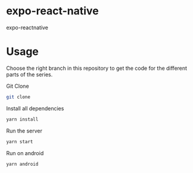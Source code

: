 # expo-react-native
expo-reactnative
# Usage
Choose the right branch in this repository to get the code for the different parts of the series.

Git Clone
```sh
git clone 
```
Install all dependencies
```sh
yarn install
```

Run the server
```sh
yarn start
```
Run on android
```sh
yarn android
```
